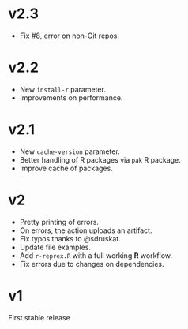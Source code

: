 # v2.3

- Fix [#8](https://github.com/dieghernan/cff-validator/issues/8), error on non-Git repos.

# v2.2

- New `install-r` parameter.
- Improvements on performance.

# v2.1

- New `cache-version` parameter.
- Better handling of R packages via `pak` R package.
- Improve cache of packages.

# v2

- Pretty printing of errors.
- On errors, the action uploads an artifact.
- Fix typos thanks to @sdruskat.
- Update file examples.
- Add `r-reprex.R` with a full working **R** workflow.
- Fix errors due to changes on dependencies.



# v1

First stable release
